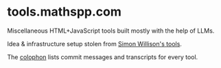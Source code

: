 # tools.mathspp.com

Miscellaneous HTML+JavaScript tools built mostly with the help of LLMs.

Idea & infrastructure setup stolen from [Simon Willison's tools](https://github.com/simonw/tools).

The [colophon](https://tools.simonwillison.net/colophon) lists commit messages and transcripts for every tool.

<!-- recently starts -->
<!-- recently stops -->

<script type="module" src="homepage-search.js" data-tool-search></script>
